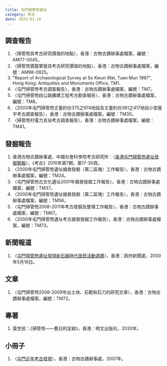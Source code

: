 ```yaml
---
title: 屯門掃管笏遺址
category: 考古
date: 2023-01-18
---
```

## 調查報告
1. 〈掃管笏具考古研究價值的地點〉，香港：古物古蹟辦事處檔案，編號：AM77-0045。
2. 〈掃管笏寶龍軍營具考古研究價值的地點〉，香港：古物古蹟辦事處檔案，編號：AM98-0925。
3. "Report of Archaeological Survey at So Kwun Wat, Tuen Mun 1997", Hong Kong: Antiquities and Monuments Office, TM1.
4. 〈屯門掃管笏考古調查報告〉，香港：古物古蹟辦事處檔案，編號：TM7。
5. 〈屯門掃管笏段公路擴建工程考古勘查報告〉，香港：古物古蹟辦事處檔案，編號：TM8。
6. 〈2003年屯門掃管笏丈量約份375之974地段及丈量約份381之417地段小型屋宇考古調查報告〉，香港：古物古蹟辦事處檔案，編號：TM30。
7. 〈掃管笏村電力支站考古調查報告〉，香港：古物古蹟辦事處檔案，編號：TM41。
## 發掘報告
1. 香港古物古蹟辦事處、中國社會科學院考古研究所：〈[香港屯門掃管笏遺址發掘簡報](http://www.kaogu.cn/cn/%E7%A0%94%E7%A9%B6%E6%96%B0%E8%AE%BA/%E9%A6%99%E6%B8%AF%E5%B1%AF%E9%97%A8%E6%89%AB%E7%AE%A1%E7%AC%8F%E9%81%97%E5%9D%80%E5%8F%91%E6%8E%98%E7%AE%80%E6%8A%A5.pdf)〉，《考古》2010年第7期，第17-30頁。
2. 〈2000年屯門掃管笏遺址搶救發掘（第二區塊）工作報告〉，香港：古物古蹟辦事處檔案，編號：TM24。
3. 〈屯門掃管笏古文化遺址2001年搶救發掘工作報告〉，香港：古物古蹟辦事處檔案，編號：TM37。
4. 〈2000年屯門掃管笏遺址搶救發掘（第二區塊）工作報告〉，香港：古物古蹟辦事處檔案，編號：TM56。
5. 〈屯門掃管笏2008-2011年考古發掘及整理工作報告〉，香港：古物古蹟辦事處檔案，編號：TM67。
6. 〈2000年屯門掃管笏遺址考古搶救發掘工作報告〉，香港：古物古蹟辦事處檔案，編號：TM73。
## 新聞報道
1. 〈[屯門掃管笏遺址發現新石器時代居民活動遺蹟](https://www.info.gov.hk/gia/general/200005/16/0516078.htm)〉，香港：政府新聞處，2000年5月16日。
## 文章
1. 〈屯門掃管笏2008-2009年出土玦、石範和石刀的研究文章〉，香港：古物古蹟辦事處檔案，編號：TM72。
##  專著
1. 莫世民：《掃管笏——舊日的足跡》，香港：明文出版社，2020年。
## 小冊子
1. 〈[屯門近年考古發現](https://www.amo.gov.hk/filemanager/amo/common/download-area/pamphlet/pamphlet8_2007_11.pdf)〉，香港：古物古蹟辦事處，2007年。